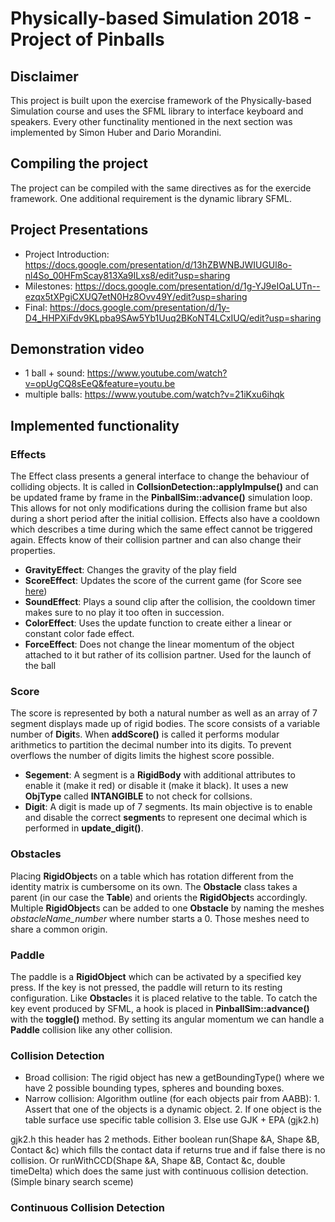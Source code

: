 # Physically-based Simulation 2018 - Project of Pinballs

## Disclaimer
This project is built upon the exercise framework of the Physically-based Simulation course and uses the SFML library to interface keyboard and speakers. Every other functinality mentioned in the next section was implemented by Simon Huber and Dario Morandini.

## Compiling the project
The project can be compiled with the same directives as for the exercide framework. One additional requirement is the dynamic library SFML.


## Project Presentations
- Project Introduction: https://docs.google.com/presentation/d/13hZBWNBJWIUGUl8o-nl4So_00HFmScay813Xa9ILxs8/edit?usp=sharing
- Milestones: https://docs.google.com/presentation/d/1g-YJ9eIOaLUTn--ezqx5tXPgiCXUQ7etN0Hz8Ovv49Y/edit?usp=sharing
- Final: https://docs.google.com/presentation/d/1y-D4_HHPXiFdv9KLpba9SAw5Yb1Uuq2BKoNT4LCxIUQ/edit?usp=sharing

## Demonstration video
- 1 ball + sound: https://www.youtube.com/watch?v=opUgCQ8sEeQ&feature=youtu.be
- multiple balls: https://www.youtube.com/watch?v=21iKxu6ihqk



## Implemented functionality

### Effects
The Effect class presents a general interface to change the behaviour of colliding objects. It is called in **CollsionDetection::applyImpulse()** and can be updated frame by frame in the **PinballSim::advance()** simulation loop. This allows for not only modifications during the collision frame but also during a short period after the initial collision. Effects also have a cooldown which describes a time during which the same effect cannot be triggered again. Effects know of their collision partner and can also change their properties.

- **GravityEffect**: Changes the gravity of the play field
- **ScoreEffect**: Updates the score of the current game (for Score see [here](#score))
- **SoundEffect**: Plays a sound clip after the collision, the cooldown timer makes sure to no play it too often in succession.
- **ColorEffect**: Uses the update function to create either a linear or constant color fade effect.
- **ForceEffect**: Does not change the linear momentum of the object attached to it but rather of its collision partner. Used for the launch of the ball

### Score
The score is represented by both a natural number as well as an array of 7 segment displays made up of rigid bodies. The score consists of a variable number of **Digit**s. When **addScore()** is called it performs modular arithmetics to partition the decimal number into its digits. To prevent overflows the number of digits limits the highest score possible.

- **Segement**: A segment is a **RigidBody** with additional attributes to enable it (make it red) or disable it (make it black). It uses a new **ObjType** called **INTANGIBLE** to not check for collsions.
- **Digit**: A digit is made up of 7 segments. Its main objective is to enable and disable the correct **segment**s to represent one decimal which is performed in **update_digit()**.

### Obstacles
Placing **RigidObject**s on a table which has rotation different from the identity matrix is cumbersome on its own. The **Obstacle** class takes a parent (in our case the **Table**) and orients the **RigidObject**s accordingly. Multiple **RigidObject**s can be added to one **Obstacle** by naming the meshes *obstacleName_number* where number starts a 0. Those meshes need to share a common origin.

### Paddle
The paddle is a **RigidObject** which can be activated by a specified key press. If the key is not pressed, the paddle will return to its resting configuration. Like **Obstacle**s it is placed relative to the table. To catch the key event produced by SFML, a hook is placed in **PinballSim::advance()** with the **toggle()** method. By setting its angular momentum we can handle a **Paddle** collision like any other collision.

### Collision Detection 

- Broad collision: The rigid object has new a getBoundingType() where we have 2 possible bounding types, spheres and bounding boxes. 
- Narrow collision:
    Algorithm outline (for each objects pair from AABB): 
        1. Assert that one of the objects is a dynamic object. 
        2. If one object is the table surface use specific table collision
        3. Else use GJK + EPA (gjk2.h)

gjk2.h this header has 2 methods. Either boolean run(Shape &A, Shape &B, Contact &c) which fills the contact data if returns true and if false there is no collision. Or runWithCCD(Shape &A, Shape &B, Contact &c, double timeDelta) which does the same just with continuous collision detection. (Simple binary search sceme) 



### Continuous Collision Detection 